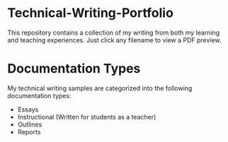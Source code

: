 # Technical-Writing-Portfolio
This repository contains a collection of my writing from both my learning and teaching experiences. Just click any filename to view a PDF preview.

# Documentation Types
My technical writing samples are categorized into the following documentation types:

- Essays
- Instructional (Written for students as a teacher)
- Outlines
- Reports
